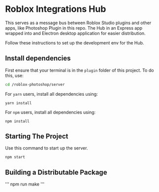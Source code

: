 # Roblox Integrations Hub

This serves as a message bus between Roblox Studio plugins and other apps, like Photoshop Plugin in this repo. 
The Hub in an Express app wrapped into and Electron desktop application for easier distribution. 


Follow these instructions to set up the development env for the Hub. 
## Install dependencies

First ensure that your terminal is in the `plugin` folder of this project. To do this, use: 

```bash
cd /roblox-photoshop/server
```

For `yarn` users, install all dependencies using:

```
yarn install
```

For `npm` users, install all dependencies using:

```
npm install
```

## Starting The Project

Use this command to start up the server.

```
npm start
```



## Building a Distributable Package

'''
npm run make
'''